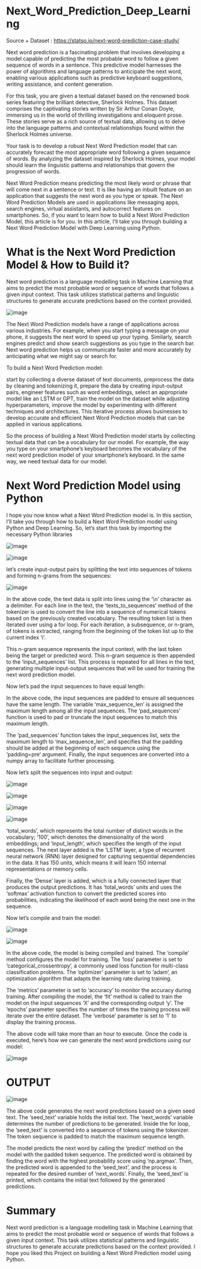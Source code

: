 # Next_Word_Prediction_Deep_Learning
Source + Dataset :  https://statso.io/next-word-prediction-case-study/

Next word prediction is a fascinating problem that involves developing a model capable of predicting the most probable word to follow a given sequence of words in a sentence. This predictive model harnesses the power of algorithms and language patterns to anticipate the next word, enabling various applications such as predictive keyboard suggestions, writing assistance, and content generation.

For this task, you are given a textual dataset based on the renowned book series featuring the brilliant detective, Sherlock Holmes. This dataset comprises the captivating stories written by Sir Arthur Conan Doyle, immersing us in the world of thrilling investigations and eloquent prose. These stories serve as a rich source of textual data, allowing us to delve into the language patterns and contextual relationships found within the Sherlock Holmes universe.

Your task is to develop a robust Next Word Prediction model that can accurately forecast the most appropriate word following a given sequence of words. By analyzing the dataset inspired by Sherlock Holmes, your model should learn the linguistic patterns and relationships that govern the progression of words.

Next Word Prediction means predicting the most likely word or phrase that will come next in a sentence or text. It is like having an inbuilt feature on an application that suggests the next word as you type or speak. The Next Word Prediction Models are used in applications like messaging apps, search engines, virtual assistants, and autocorrect features on smartphones. So, if you want to learn how to build a Next Word Prediction Model, this article is for you. In this article, I’ll take you through building a Next Word Prediction Model with Deep Learning using Python.

# What is the Next Word Prediction Model & How to Build it?

Next word prediction is a language modelling task in Machine Learning that aims to predict the most probable word or sequence of words that follows a given input context. This task utilizes statistical patterns and linguistic structures to generate accurate predictions based on the context provided.

![image](https://github.com/Siddhartha082/Next_Word_Prediction_Deep_Learning/assets/110781138/5ecc0cc8-6c14-4ea6-8eee-b6413381431c)

The Next Word Prediction models have a range of applications across various industries. For example, when you start typing a message on your phone, it suggests the next word to speed up your typing. Similarly, search engines predict and show search suggestions as you type in the search bar. Next word prediction helps us communicate faster and more accurately by anticipating what we might say or search for.

To build a Next Word Prediction model:

start by collecting a diverse dataset of text documents, 
preprocess the data by cleaning and tokenizing it, 
prepare the data by creating input-output pairs, 
engineer features such as word embeddings, 
select an appropriate model like an LSTM or GPT, 
train the model on the dataset while adjusting hyperparameters,
improve the model by experimenting with different techniques and architectures.
This iterative process allows businesses to develop accurate and efficient Next Word Prediction models that can be applied in various applications.

So the process of building a Next Word Prediction model starts by collecting textual data that can be a vocabulary for our model. For example, the way you type on your smartphone’s keyboard becomes the vocabulary of the next word prediction model of your smartphone’s keyboard. In the same way, we need textual data for our model.

# Next Word Prediction Model using Python

I hope you now know what a Next Word Prediction model is. In this section, I’ll take you through how to build a Next Word Prediction model using Python and Deep Learning. So, let’s start this task by importing the necessary Python libraries

![image](https://github.com/Siddhartha082/Next_Word_Prediction_Deep_Learning/assets/110781138/b7b85eaf-bf7a-4ce9-9842-2ed440646acf)

![image](https://github.com/Siddhartha082/Next_Word_Prediction_Deep_Learning/assets/110781138/2cb84fe6-a68e-40c4-906e-0a5ef3f94987)

 let’s create input-output pairs by splitting the text into sequences of tokens and forming n-grams from the sequences:

 ![image](https://github.com/Siddhartha082/Next_Word_Prediction_Deep_Learning/assets/110781138/5d69e939-00d2-4b4b-b9bd-bb8ca6b48f5f)

In the above code, the text data is split into lines using the ‘\n’ character as a delimiter. For each line in the text, the ‘texts_to_sequences’ method of the tokenizer is used to convert the line into a sequence of numerical tokens based on the previously created vocabulary. The resulting token list is then iterated over using a for loop. For each iteration, a subsequence, or n-gram, of tokens is extracted, ranging from the beginning of the token list up to the current index ‘i’.

This n-gram sequence represents the input context, with the last token being the target or predicted word. This n-gram sequence is then appended to the ‘input_sequences’ list. This process is repeated for all lines in the text, generating multiple input-output sequences that will be used for training the next word prediction model.

Now let’s pad the input sequences to have equal length:

In the above code, the input sequences are padded to ensure all sequences have the same length. The variable ‘max_sequence_len’ is assigned the maximum length among all the input sequences. The ‘pad_sequences’ function is used to pad or truncate the input sequences to match this maximum length.

The ‘pad_sequences’ function takes the input_sequences list, sets the maximum length to ‘max_sequence_len’, and specifies that the padding should be added at the beginning of each sequence using the ‘padding=pre’ argument. Finally, the input sequences are converted into a numpy array to facilitate further processing.

Now let’s split the sequences into input and output:

![image](https://github.com/Siddhartha082/Next_Word_Prediction_Deep_Learning/assets/110781138/1b8b3dec-bf9e-4463-a0be-aa5e4605380e)

![image](https://github.com/Siddhartha082/Next_Word_Prediction_Deep_Learning/assets/110781138/c7c37d77-3c38-4579-9f9e-3170a2412ef0)

![image](https://github.com/Siddhartha082/Next_Word_Prediction_Deep_Learning/assets/110781138/5cd5df12-2680-491b-b025-dd29c972e009)

![image](https://github.com/Siddhartha082/Next_Word_Prediction_Deep_Learning/assets/110781138/fd6ece6b-80f1-48b6-96f4-7e1bd9724a67)

‘total_words’, which represents the total number of distinct words in the vocabulary; 
‘100’, which denotes the dimensionality of the word embeddings; 
and ‘input_length’, which specifies the length of the input sequences.
The next layer added is the ‘LSTM’ layer, a type of recurrent neural network (RNN) layer designed for capturing sequential dependencies in the data. It has 150 units, which means it will learn 150 internal representations or memory cells.

Finally, the ‘Dense’ layer is added, which is a fully connected layer that produces the output predictions. It has ‘total_words’ units and uses the ‘softmax’ activation function to convert the predicted scores into probabilities, indicating the likelihood of each word being the next one in the sequence.

Now let’s compile and train the model:

![image](https://github.com/Siddhartha082/Next_Word_Prediction_Deep_Learning/assets/110781138/d8ed27a9-8d5f-4818-838c-04d88f3e2812)

![image](https://github.com/Siddhartha082/Next_Word_Prediction_Deep_Learning/assets/110781138/c98c2d08-b8c1-434f-a769-fa1e38d01254)

In the above code, the model is being compiled and trained. The ‘compile’ method configures the model for training. The ‘loss’ parameter is set to ‘categorical_crossentropy’, a commonly used loss function for multi-class classification problems. The ‘optimizer’ parameter is set to ‘adam’, an optimization algorithm that adapts the learning rate during training.

The ‘metrics’ parameter is set to ‘accuracy’ to monitor the accuracy during training. After compiling the model, the ‘fit’ method is called to train the model on the input sequences ‘X’ and the corresponding output ‘y’. The ‘epochs’ parameter specifies the number of times the training process will iterate over the entire dataset. The ‘verbose’ parameter is set to ‘1’ to display the training process.

The above code will take more than an hour to execute. Once the code is executed, here’s how we can generate the next word predictions using our model:

![image](https://github.com/Siddhartha082/Next_Word_Prediction_Deep_Learning/assets/110781138/01eb55f6-adbe-4d80-9ecf-ea82dfb36a0f)

# OUTPUT
![image](https://github.com/Siddhartha082/Next_Word_Prediction_Deep_Learning/assets/110781138/f7934cb5-14ee-44e3-80d3-345805d1b97f)

The above code generates the next word predictions based on a given seed text. The ‘seed_text’ variable holds the initial text. The ‘next_words’ variable determines the number of predictions to be generated. Inside the for loop, the ‘seed_text’ is converted into a sequence of tokens using the tokenizer. The token sequence is padded to match the maximum sequence length.

The model predicts the next word by calling the ‘predict’ method on the model with the padded token sequence. The predicted word is obtained by finding the word with the highest probability score using ‘np.argmax’. Then, the predicted word is appended to the ‘seed_text’, and the process is repeated for the desired number of ‘next_words’. Finally, the ‘seed_text’ is printed, which contains the initial text followed by the generated predictions.

# Summary
Next word prediction is a language modelling task in Machine Learning that aims to predict the most probable word or sequence of words that follows a given input context. This task utilizes statistical patterns and linguistic structures to generate accurate predictions based on the context provided. I hope you liked this Project  on building a Next Word Prediction model using Python.


